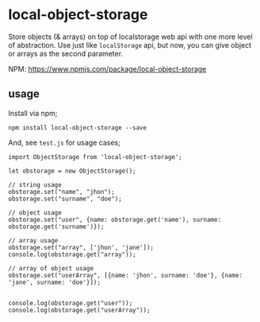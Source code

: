 # local-object-storage

Store objects (& arrays) on top of localstorage web api with one more level of abstraction. Use just like `localStorage` api, but now, you can give object or arrays as the second parameter.

NPM: https://www.npmjs.com/package/local-object-storage

## usage

Install via npm;

~~~
npm install local-object-storage --save
~~~

And, see `test.js` for usage cases;

~~~JS
import ObjectStorage from 'local-object-storage';

let obstorage = new ObjectStorage();

// string usage
obstorage.set("name", "jhon");
obstorage.set("surname", "doe");

// object usage
obstorage.set("user", {name: obstorage.get('name'), surname: obstorage.get('surname')});

// array usage
obstorage.set("array", ['jhon', 'jane']);
console.log(obstorage.get("array"));

// array of object usage
obstorage.set("userArray", [{name: 'jhon', surname: 'doe'}, {name: 'jane', surname: 'doe'}]);


console.log(obstorage.get("user"));
console.log(obstorage.get("userArray"));

~~~
